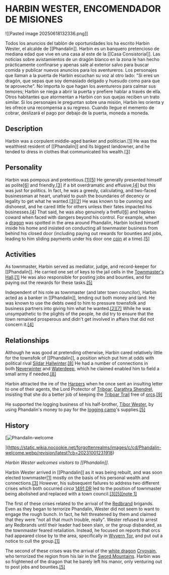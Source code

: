 # HARBIN WESTER, ENCOMENDADOR DE MISIONES
![[Pasted image 20250618132336.png]]


Todos los anuncios del tablón de oportunidades los ha escrito Harbin Wester, el alcalde de [[Phandalin]]. Harbin es un banquero pretencioso de mediana edad que vive en una casa al este de la [[Casa Consistorial]]. Las noticias sobre avistamientos de un dragón blanco en la zona le han hecho prácticamente confinarse y apenas sale al exterior salvo para buscar comida y publicar nuevos anuncios para los aventureros. Los personajes que llaman a la puerta de Harbin escuchan su voz al otro lado: "Si eres un dragón, que sepas que soy demasiado delgado y huesudo como para que te aproveche". No importa lo que hagan los aventureros para calmar sus temores; Harbin se niega a abrir la puerta y prefiere hablar a través de ella. Otros habitantes que atormentan a Harbin con sus quejas reciben un trato similar. Si los personajes le preguntan sobre una misión, Harbin les orienta y les ofrece una recompensa a su regreso. Cuando llegue el memento de cobrar, deslizará el pago por debajo de la puerta, moneda a moneda.


## Description[](https://forgottenrealms.fandom.com/wiki/Harbin_Wester?veaction=edit&section=1 "Edit section: Description")

Harbin was a corpulent middle-aged banker and politician.[[1]](https://forgottenrealms.fandom.com/wiki/Harbin_Wester#cite_note-LMoP-p14-15,18-19,27,35-1) He was the wealthiest resident of [[Phandalin]] and its biggest landowner, and he tended to dress in clothes that communicated his wealth.[[3]](https://forgottenrealms.fandom.com/wiki/Harbin_Wester#cite_note-AI:OotW-p102-3)

## Personality[](https://forgottenrealms.fandom.com/wiki/Harbin_Wester?veaction=edit&section=2 "Edit section: Personality")

Harbin was pompous and pretentious.[[1]](https://forgottenrealms.fandom.com/wiki/Harbin_Wester#cite_note-LMoP-p14-15,18-19,27,35-1)[[5]](https://forgottenrealms.fandom.com/wiki/Harbin_Wester#cite_note-DDEK:DoIP-p10-5) He generally presented himself as polite[[6]](https://forgottenrealms.fandom.com/wiki/Harbin_Wester#cite_note-DDEK:SLW-6) and friendly,[[3]](https://forgottenrealms.fandom.com/wiki/Harbin_Wester#cite_note-AI:OotW-p102-3) if a bit overdramatic and effusive,[[4]](https://forgottenrealms.fandom.com/wiki/Harbin_Wester#cite_note-IVW-p6-4) but this was just for politics. In fact, he was a greedy, calculating, and two-faced businessman at heart, unafraid to push the boundaries of decency or legality to get what he wanted.[[3]](https://forgottenrealms.fandom.com/wiki/Harbin_Wester#cite_note-AI:OotW-p102-3)[[2]](https://forgottenrealms.fandom.com/wiki/Harbin_Wester#cite_note-AI:OotW-p104-2) He was known to be cunning and dishonest, and he cared little for others unless their fates impacted his businesses.[[4]](https://forgottenrealms.fandom.com/wiki/Harbin_Wester#cite_note-IVW-p6-4) That said, he was also genuinely a fretful[[6]](https://forgottenrealms.fandom.com/wiki/Harbin_Wester#cite_note-DDEK:SLW-6) and hapless coward when faced with dangers beyond his control. For example, when a [dragon](https://forgottenrealms.fandom.com/wiki/Dragon "Dragon") was spotted in the area around Phandalin, Harbin locked himself inside his home and insisted on conducting all townmaster business from behind his closed door (including paying out rewards for bounties and jobs, leading to him sliding payments under his door one [coin](https://forgottenrealms.fandom.com/wiki/Currency "Currency") at a time).[[5]](https://forgottenrealms.fandom.com/wiki/Harbin_Wester#cite_note-DDEK:DoIP-p10-5)

## Activities[](https://forgottenrealms.fandom.com/wiki/Harbin_Wester?veaction=edit&section=3 "Edit section: Activities")

As townmaster, Harbin served as mediator, judge, and record-keeper for [[Phandalin]]. He carried one set of keys to the jail cells in the [Townmaster's Hall](https://forgottenrealms.fandom.com/wiki/Townmaster%27s_Hall "Townmaster's Hall").[[1]](https://forgottenrealms.fandom.com/wiki/Harbin_Wester#cite_note-LMoP-p14-15,18-19,27,35-1) He was also responsible for posting jobs and bounties, and for paying out the rewards for these tasks.[[5]](https://forgottenrealms.fandom.com/wiki/Harbin_Wester#cite_note-DDEK:DoIP-p10-5)

Independent of his role as townmaster (and later town councilor), Harbin acted as a banker in [[Phandalin]], lending out both money and land. He was known to use the debts owed to him to pressure townsfolk and business partners into giving him what he wanted.[[2]](https://forgottenrealms.fandom.com/wiki/Harbin_Wester#cite_note-AI:OotW-p104-2)[[7]](https://forgottenrealms.fandom.com/wiki/Harbin_Wester#cite_note-AI:OotW-p108-7) While he was unsympathetic to the plights of the people, he did try to ensure that the town remained prosperous and didn't get involved in affairs that did not concern it.[[4]](https://forgottenrealms.fandom.com/wiki/Harbin_Wester#cite_note-IVW-p6-4)

## Relationships[](https://forgottenrealms.fandom.com/wiki/Harbin_Wester?veaction=edit&section=4 "Edit section: Relationships")

Although he was good at pretending otherwise, Harbin cared relatively little for the townsfolk of [[Phandalin]], a position which put him at odds with political rival [Sildar Hallwinter](https://forgottenrealms.fandom.com/wiki/Sildar_Hallwinter "Sildar Hallwinter").[[8]](https://forgottenrealms.fandom.com/wiki/Harbin_Wester#cite_note-AI:OotW-p106-8) He had a number of connections in both [Neverwinter](https://forgottenrealms.fandom.com/wiki/Neverwinter "Neverwinter") and [Waterdeep](https://forgottenrealms.fandom.com/wiki/Waterdeep "Waterdeep"), which he claimed enabled him to field a small army if needed.[[8]](https://forgottenrealms.fandom.com/wiki/Harbin_Wester#cite_note-AI:OotW-p106-8)

Harbin attracted the ire of the [Harpers](https://forgottenrealms.fandom.com/wiki/Harpers "Harpers") when he once sent an insulting letter to one of their agents, the Lord Protector of [Triboar](https://forgottenrealms.fandom.com/wiki/Triboar "Triboar"), [Darathra Shendrel](https://forgottenrealms.fandom.com/wiki/Darathra_Shendrel "Darathra Shendrel"), insisting that she do a better job of keeping the [Triboar Trail](https://forgottenrealms.fandom.com/wiki/Triboar_Trail "Triboar Trail") free of [orcs](https://forgottenrealms.fandom.com/wiki/Orcs "Orcs").[[9]](https://forgottenrealms.fandom.com/wiki/Harbin_Wester#cite_note-SKT-p231-9)

He supported the logging business of his half-brother, [Tibor Wester](https://forgottenrealms.fandom.com/wiki/Tibor_Wester "Tibor Wester"), by using Phandalin's money to pay for the [logging camp](https://forgottenrealms.fandom.com/wiki/Tibor_Wester%27s_loggers%27_camp "Tibor Wester's loggers' camp")'s supplies.[[5]](https://forgottenrealms.fandom.com/wiki/Harbin_Wester#cite_note-DDEK:DoIP-p10-5)


## History[](https://forgottenrealms.fandom.com/wiki/Harbin_Wester?veaction=edit&section=5 "Edit section: History")

[![Phandalin-welcome](https://static.wikia.nocookie.net/forgottenrealms/images/c/cd/Phandalin-welcome.webp/revision/latest/scale-to-width-down/300?cb=20231001231918)

](https://static.wikia.nocookie.net/forgottenrealms/images/c/cd/Phandalin-welcome.webp/revision/latest?cb=20231001231918)

_Harbin Wester welcomes visitors to [[Phandalin]]._

Harbin Wester arrived in [[Phandalin]] as it was being rebuilt, and was soon elected townmaster[[1]](https://forgottenrealms.fandom.com/wiki/Harbin_Wester#cite_note-LMoP-p14-15,18-19,27,35-1) mostly on the basis of his personal wealth and connections.[[3]](https://forgottenrealms.fandom.com/wiki/Harbin_Wester#cite_note-AI:OotW-p102-3) However, his subsequent failures to address two different crises which both occurred _circa_ [1491 DR](https://forgottenrealms.fandom.com/wiki/1491_DR "1491 DR") led to the position of townmaster being abolished and replaced with a town council.[[3]](https://forgottenrealms.fandom.com/wiki/Harbin_Wester#cite_note-AI:OotW-p102-3)[[5]](https://forgottenrealms.fandom.com/wiki/Harbin_Wester#cite_note-DDEK:DoIP-p10-5)[[note 1]](https://forgottenrealms.fandom.com/wiki/Harbin_Wester#cite_note-10)

The first of these crises related to the arrival of the [Redbrand](https://forgottenrealms.fandom.com/wiki/Redbrand "Redbrand") brigands. Even as they began to terrorize Phandalin, Wester did not seem to want to engage the rough bunch. In fact, he felt threatened by them and claimed that they were "not all that much trouble, really". Wester refused to arrest any Redbrands until their leader had been slain, or the group disbanded, as the townmaster feared retaliation. Instead, he focused on reports that orcs had appeared close by to the area, specifically in [Wyvern Tor](https://forgottenrealms.fandom.com/wiki/Wyvern_Tor "Wyvern Tor"), and put out a notice to cull the group.[[1]](https://forgottenrealms.fandom.com/wiki/Harbin_Wester#cite_note-LMoP-p14-15,18-19,27,35-1)

The second of these crises was the arrival of the [white dragon](https://forgottenrealms.fandom.com/wiki/White_dragon "White dragon") [Cryovain](https://forgottenrealms.fandom.com/wiki/Cryovain "Cryovain"), who terrorized the region from his lair in the [Sword Mountains](https://forgottenrealms.fandom.com/wiki/Sword_Mountains "Sword Mountains"). Harbin was so frightened of the dragon that he barely left his manor, only venturing out to post jobs and bounties.[[5]](https://forgottenrealms.fandom.com/wiki/Harbin_Wester#cite_note-DDEK:DoIP-p10-5)
